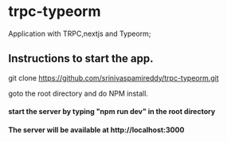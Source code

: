 # trpc-typeorm
Application with TRPC,nextjs and Typeorm;

## Instructions to start the app.

git clone https://github.com/srinivaspamireddy/trpc-typeorm.git

goto the root directory and do NPM install.

#### start the server by typing "npm run dev" in the root directory

#### The server will be available at http://localhost:3000